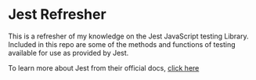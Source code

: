 # Jest Refresher

This is a refresher of my knowledge on the Jest JavaScript testing Library. Included in this repo are some of the methods and functions of testing available for use as provided by Jest.

To learn more about Jest from their official docs, [click here](https://jestjs.io/docs/getting-started)

